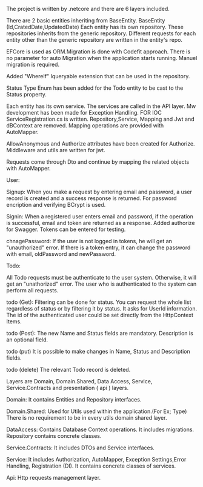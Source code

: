 The project is written by .netcore and there are 6 layers included.

There are 2 basic entities inheriting from BaseEntity.  BaseEntity (Id,CratedDate,UpdatedDate)
Each entity has its own repository. These repositories inherits from the generic repository.
Different requests for each entity other than the generic repository are written in the entity's repo.

EFCore is used as ORM.Migration is done with Codefit approach.
There is no parameter for auto Migration when the application starts running. Manuel migration is required.

Added "WhereIf" Iqueryable extension that can be used in the repository.

Status Type Enum has been added for the Todo entity to be cast to the Status property.

Each entity has its own service. The services are called in the API layer.
Mw development has been made for Exception Handling.
FOR IOC ServiceRegistration.cs is written. Repository,Service, Mapping and Jwt and dBContext are removed.
Mapping operations are provided with AutoMapper.


AllowAnonymous and Authorize attributes have been created for Authorize.
Middleware and utils are written for jwt.

Requests come through Dto and continue by mapping the related objects with AutoMapper.

User:

Signup:
When you make a request by entering email and password, a user record is created and a success response is returned.
For password encription and verifying BCrypt is used.

Signin:
When a registered user enters email and password, if the operation is successful, email and token are returned as a response.
Added authorize for Swagger. Tokens can be entered for testing.

chnagePassword:
If the user is not logged in tokens, he will get an "unauthorized" error. If there is a token entry, it can change the password with email, oldPassword and newPassword.

Todo:

All Todo requests must be authenticate to the user system. Otherwise, it will get an "unathorized" error.
The user who is authenticated to the system can perform all requests.

todo (Get):
Filtering can be done for status. You can request the whole list regardless of status or by filtering it by status.
It asks for UserId information. The id of the authenticated user could be set directly from the HttpContext Items.

todo (Post):
The new Name and Status fields are mandatory. Description is an optional field.

todo (put)
It is possible to make changes in Name, Status and Description fields.

todo (delete)
The relevant Todo record is deleted.

Layers are Domain, Domain.Shared, Data Access, Service, Service.Contracts and presentation ( api ) layers.

Domain:
It contains Entities and Repository interfaces.

Domain.Shared:
Used for Utils used within the application.(For Ex; Type) There is no requirement to be in every utils domain shared layer.

DataAccess:
Contains Database Context operations.
It includes migrations.
Repository contains concrete classes.

Service.Contracts:
It includes DTOs and Service interfaces.

Service:
It includes Authorization, AutoMapper, Exception Settings,Error Handling, Registration (DI).
It contains concrete classes of services.

Api:
Http requests management layer.